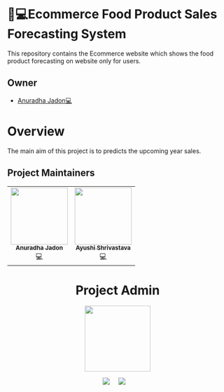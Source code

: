 # 🎯💻Ecommerce Food Product Sales Forecasting System

This repository contains the Ecommerce website which shows the food product forecasting on website only for users.

## Owner

* [Anuradha Jadon💻](https://github.com/Anuradha0501)

# Overview

The main aim of this project is to predicts the upcoming year sales.
 

## Project Maintainers

<table>
  <tbody><tr>
<td align="center"><a href="https://github.com/Anuradha0501">
 <img alt=""src="https://avatars.githubusercontent.com/u/71958796?s=400&u=350ae54917050eabf8380816a85c688b955f5d87&v=4" width="130px;"><br><sub><b>
 Anuradha Jadon</b></sub></a><br>💻</td></td>
    <td align="center"><a href="https://github.com/ayushi424"><img alt="" src="https://avatars.githubusercontent.com/u/68391974?v=4" width="130px;"><br><sub><b>
 Ayushi Shrivastava </b></sub></a><br>💻</td></td>
   

</tbody></table>


<h1 align=center> Project Admin </h1>
<p align="center">
  <a href="https://github.com/Anuradha0501"><img src="https://avatars.githubusercontent.com/u/71958796?s=400&u=350ae54917050eabf8380816a85c688b955f5d87&v=4" width=150px height=150px /></a> 
    
<p align="center">
  <a target="_blank"href="https://www.linkedin.com/in/anuradha-jadon-4a5ba61b1/"><img src="https://img.shields.io/badge/linkedin-%230077B5.svg?&style=for-the-badge&logo=linkedin&logoColor=white" /></a>&nbsp;&nbsp;&nbsp;&nbsp;
  <a href="mailto:anujadon0501@gmail.com?subject=Hello%20Harsh,%20From%20Github"><img src="https://img.shields.io/badge/gmail-%23D14836.svg?&style=for-the-badge&logo=gmail&logoColor=white" /></a>&nbsp;&nbsp;&nbsp;&nbsp;
</p>



